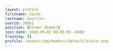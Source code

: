 ```yaml
---
layout: profile
firstname: Jacob
lastname: Guertler
userid: 20861
position: [Former Member]
join_date: 2020-09-01 00:00:00 -0400
training: []
profile: /assets/img/members/default/avatar.png
---
```

